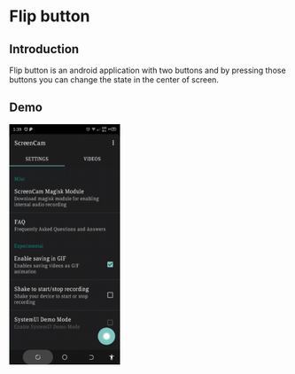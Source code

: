 # Flip button
## Introduction
Flip button is an android application with two buttons and by pressing those buttons you can change the state in the center of screen.
## Demo
<img src="./doc/demo.gif" alt="drawing" width="200"/>
